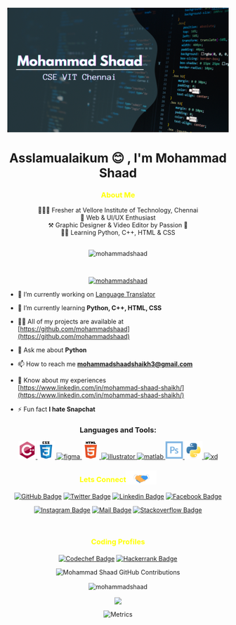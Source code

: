<!-- README FILE CODE -->  


<!-- WAVING HAND WITH Asslamualaikum  -->
[![MastHead](https://github.com/mohammadshaad/mohammadshaad/blob/main/img/intro.png)](https://www.youtube.com/c/TRANQUILITY_INDIA)

<h1 align="center">Asslamualaikum 😊 , I'm Mohammad Shaad</h1>



<!--ABOUT ME  -->
<h3 align="center" style="color:yellow;" >About Me</h3>  
 <div align="center">
 👨🏻‍🎓 Fresher at Vellore Institute of Technology, Chennai
<br>🤖 Web & UI/UX Enthusiast
<br>⚒️ Graphic Designer & Video Editor by Passion 💜
<br>👨‍💻 Learning Python, C++, HTML & CSS
 </div>


<br>

<!-- PROFIELS VIEW  -->
<p align="center"> <img src="https://komarev.com/ghpvc/?username=mohammadshaad&label=Profile%20views&color=0e75b6&style=flat" alt="mohammadshaad" /> </p>

<br>

<!-- TROPHIES -->
<p align="center"> <a href="https://github.com/ryo-ma/github-profile-trophy"><img src="https://github-profile-trophy.vercel.app/?username=mohammadshaad" alt="mohammadshaad" /></a> </p>



<!-- SKILLS AND CURRENT WORKING  -->
- 🔭 I’m currently working on [Language Translator](https://github.com/mohammadshaad/Language-Translator)

- 🌱 I’m currently learning **Python, C++, HTML, CSS**

- 👨‍💻 All of my projects are available at [https://github.com/mohammadshaad](https://github.com/mohammadshaad)

- 💬 Ask me about **Python**

- 📫 How to reach me **mohammadshaadshaikh3@gmail.com**

- 📄 Know about my experiences [https://www.linkedin.com/in/mohammad-shaad-shaikh/](https://www.linkedin.com/in/mohammad-shaad-shaikh/)

- ⚡ Fun fact **I hate Snapchat**



<!-- LANGUAGES AND TOOL BADGES -->

<h3 align="center">Languages and Tools:</h3>
<p align="center"> <a href="https://www.w3schools.com/cpp/" target="_blank" rel="noreferrer"> <img src="https://raw.githubusercontent.com/devicons/devicon/master/icons/cplusplus/cplusplus-original.svg" alt="cplusplus" width="40" height="40"/> </a> <a href="https://www.w3schools.com/css/" target="_blank" rel="noreferrer"> <img src="https://raw.githubusercontent.com/devicons/devicon/master/icons/css3/css3-original-wordmark.svg" alt="css3" width="40" height="40"/> </a> <a href="https://www.figma.com/" target="_blank" rel="noreferrer"> <img src="https://www.vectorlogo.zone/logos/figma/figma-icon.svg" alt="figma" width="40" height="40"/> </a> <a href="https://www.w3.org/html/" target="_blank" rel="noreferrer"> <img src="https://raw.githubusercontent.com/devicons/devicon/master/icons/html5/html5-original-wordmark.svg" alt="html5" width="40" height="40"/> </a> <a href="https://www.adobe.com/in/products/illustrator.html" target="_blank" rel="noreferrer"> <img src="https://www.vectorlogo.zone/logos/adobe_illustrator/adobe_illustrator-icon.svg" alt="illustrator" width="40" height="40"/> </a> <a href="https://www.mathworks.com/" target="_blank" rel="noreferrer"> <img src="https://upload.wikimedia.org/wikipedia/commons/2/21/Matlab_Logo.png" alt="matlab" width="40" height="40"/> </a> <a href="https://www.photoshop.com/en" target="_blank" rel="noreferrer"> <img src="https://raw.githubusercontent.com/devicons/devicon/master/icons/photoshop/photoshop-line.svg" alt="photoshop" width="40" height="40"/> </a> <a href="https://www.python.org" target="_blank" rel="noreferrer"> <img src="https://raw.githubusercontent.com/devicons/devicon/master/icons/python/python-original.svg" alt="python" width="40" height="40"/> </a> <a href="https://www.adobe.com/products/xd.html" target="_blank" rel="noreferrer"> <img src="https://cdn.worldvectorlogo.com/logos/adobe-xd.svg" alt="xd" width="40" height="40"/> </a> </p>


<!-- SOCAL MEDIA HANDLES -->

<h3 align="center" style="color:yellow;margin-bottom: 20px;" >Lets Connect<img src="https://github.com/mohammadshaad/mohammadshaad/blob/main/img/handshake.gif" height="32px" style="margin-bottom: -5px;"  > </h3>  
<div align="center" >

 
 
 <!-- LANGUAGES AND TOOL BADGES -->
 
[![GitHub Badge](https://img.shields.io/badge/-GitHub-black?style=flat&labelColor=white&logo=github&logoColor=black)](https://github.com/mohammadshaad)
[![Twitter Badge](https://img.shields.io/badge/-Twitter-1ca0f1?style=flat&labelColor=white&logo=twitter&logoColor=1ca0f1&link=https://twitter.com/HariketSheth)](https://twitter.com/MohammadShaadSk)
[![Linkedin Badge](https://img.shields.io/badge/-Linkedin-0e76a8?style=flat&labelColor=white&logo=linkedin&logoColor=0e76a8)](https://www.linkedin.com/in/mohammad-shaad-shaikh)
[![Facebook Badge](https://img.shields.io/badge/-Facebook-blue?style=flat&labelColor=white&logo=facebook&logoColor=blue)](https://www.facebook.com/officialshaad)
<br>

[![Instagram Badge](https://img.shields.io/badge/-Instagram-e84393?style=flat&labelColor=white&logo=instagram&logoColor=e84393)](https://www.instagram.com/ig.shaad/)
[![Mail Badge](https://img.shields.io/badge/-Gmail-c0392b?style=flat&labelColor=white&logo=gmail&logoColor=c0392b)](mailto:mohammadshaadshaikh3@gmail.com)
[![Stackoverflow Badge](https://img.shields.io/badge/-Stackoverflow-orange?style=flat&labelColor=white&logo=stackoverflow&logoColor=orange)](https://stackoverflow.com/users/17199252/mohammad-shaad-shaikh)

</p>
<br/>

<!-- CODING PROFILES -->

<h3 align="center" style="color:yellow;margin-bottom: 20px;" >Coding Profiles</h3>  
<div align="center" >
 
[![Codechef Badge](https://img.shields.io/badge/Codechef-5B4638?style=flat&logo=CodeChef&logoColor=white)](https://www.codechef.com/users/mohammadshaad)
[![Hackerrank Badge](https://img.shields.io/badge/HackerRank-2EC866?style=flat&logo=HackerRank&logoColor=white)](https://www.hackerrank.com/mohammadshaad)

 
<div align="center">
 
<!-- GitHub Contributions -->
 
![Mohammad Shaad GitHub Contributions](https://github-readme-streak-stats.herokuapp.com/?&theme=dracula&user=mohammadshaad)
<br>
 
<p><img align="center" src="https://github-readme-stats.vercel.app/api/top-langs?username=mohammadshaad&show_icons=true&title_color=ffffff&icon_color=bb2acf&text_color=daf7dc&bg_color=151515&locale=en&layout=compact" alt="mohammadshaad" /></p>

<img align = "center" src="https://github-readme-stats.vercel.app/api?username=mohammadshaad&&show_icons=true&title_color=ffffff&icon_color=bb2acf&text_color=daf7dc&bg_color=151515">
 
</p>
 
![Metrics](https://metrics.lecoq.io/mohammadshaad?template=classic&isocalendar=1&languages=1&introduction=1&gists=1&followup=1&lines=1&achievements=1&pagespeed=1&tweets=1&stackoverflow=1&isocalendar.duration=half-year&languages.limit=8&languages.sections=most-used&languages.colors=github&languages.threshold=0%25&languages.indepth=false&languages.categories=markup%2C%20programming&languages.recent.categories=markup%2C%20programming&languages.recent.load=300&languages.recent.days=14&introduction.title=true&followup.sections=repositories&achievements.threshold=C&achievements.secrets=true&achievements.display=compact&achievements.limit=0&pagespeed.url=.user.website&pagespeed.detailed=false&pagespeed.screenshot=false&tweets.attachments=false&tweets.limit=2&tweets.user=.user.twitter&stackoverflow.user=14498035&stackoverflow.sections=answers-top%2C%20questions-recent&stackoverflow.limit=2&stackoverflow.lines=4&stackoverflow.lines.snippet=2&config.timezone=Asia%2FCalcutta)
